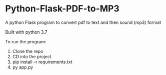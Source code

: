 # Python-Flask-PDF-to-MP3
A python Flask program to convert pdf to text and then sound (mp3) format

Built with python 3.7

To run the program: 
1. Clone the repo
2. CD into the project
3. pip install -r requirements.txt
4. py app.py
